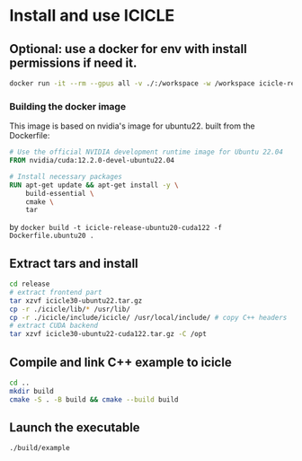 

# Install and use ICICLE

## Optional: use a docker for env with install permissions if need it.
```bash
docker run -it --rm --gpus all -v ./:/workspace -w /workspace icicle-release-ubuntu22-cuda122 bash
```

### Building the docker image
This image is based on nvidia's image for ubuntu22. built from the Dockerfile:
```dockerfile
# Use the official NVIDIA development runtime image for Ubuntu 22.04
FROM nvidia/cuda:12.2.0-devel-ubuntu22.04

# Install necessary packages
RUN apt-get update && apt-get install -y \
    build-essential \
    cmake \
    tar
```

by `docker build -t icicle-release-ubuntu20-cuda122 -f Dockerfile.ubuntu20 .`

## Extract tars and install
```bash
cd release
# extract frontend part
tar xzvf icicle30-ubuntu22.tar.gz
cp -r ./icicle/lib/* /usr/lib/
cp -r ./icicle/include/icicle/ /usr/local/include/ # copy C++ headers
# extract CUDA backend
tar xzvf icicle30-ubuntu22-cuda122.tar.gz -C /opt
```

## Compile and link C++ example to icicle
```bash
cd ..
mkdir build
cmake -S . -B build && cmake --build build
```

## Launch the executable
```bash
./build/example
```
